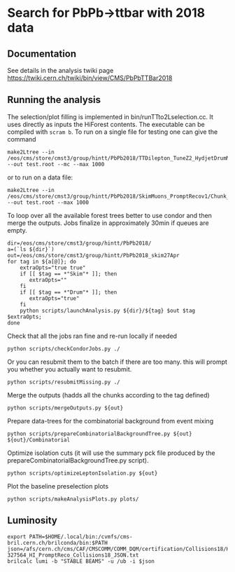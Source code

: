 # Search for PbPb->ttbar with 2018 data

## Documentation
 
See details in the analysis twiki page https://twiki.cern.ch/twiki/bin/view/CMS/PbPbTTBar2018

## Running the analysis

The selection/plot filling is implemented in bin/runTTto2Lselection.cc.
It uses directly as inputs the HiForest contents.
The executable can be compiled with `scram b`.
To run on a single file for testing one  can give the command
```
make2Ltree --in /eos/cms/store/cmst3/group/hintt/PbPb2018/TTDilepton_TuneZ2_HydjetDrumMB/Chunk_0_ext0.root --out test.root --mc --max 1000
```
or to run on a data file:
```
make2Ltree --in /eos/cms/store/cmst3/group/hintt/PbPb2018/SkimMuons_PromptRecov1/Chunk_0_ext0.root --out test.root --max 1000
```

To loop over all the available forest trees better to use condor and then merge the outputs.
Jobs finalize in approximately 30min if queues are empty.
```
dir=/eos/cms/store/cmst3/group/hintt/PbPb2018/
a=(`ls ${dir}`)
out=/eos/cms/store/cmst3/group/hintt/PbPb2018_skim27Apr
for tag in ${a[@]}; do    
    extraOpts="true true"
    if [[ $tag == *"Skim"* ]]; then
       extraOpts=""
    fi
    if [[ $tag == *"Drum"* ]]; then
       extraOpts="true"
    fi
    python scripts/launchAnalysis.py ${dir}/${tag} $out $tag $extraOpts;
done   
```

Check that all the jobs ran fine and re-run locally if needed
```
python scripts/checkCondorJobs.py ./
```

Or you can resubmit them to the batch if there are too many. this will prompt you whether you actually want to resubmit.
```
python scripts/resubmitMissing.py ./
```

Merge the outputs (hadds all the chunks according to the tag defined)
```
python scripts/mergeOutputs.py ${out}
```

Prepare data-trees for the combinatorial background from event mixing
```
python scripts/prepareCombinatorialBackgroundTree.py ${out} ${out}/Combinatorial
```

Optimize isolation cuts (it will use the summary pck file produced by the prepareCombinatorialBackgroundTree.py script).
```
python scripts/optimizeLeptonIsolation.py ${out}
```

Plot the baseline preselection plots
```
python scripts/makeAnalysisPlots.py plots/
```

## Luminosity

```
export PATH=$HOME/.local/bin:/cvmfs/cms-bril.cern.ch/brilconda/bin:$PATH
json=/afs/cern.ch/cms/CAF/CMSCOMM/COMM_DQM/certification/Collisions18/HI/PromptReco/Cert_326381-327564_HI_PromptReco_Collisions18_JSON.txt
brilcalc lumi -b "STABLE BEAMS" -u /ub -i $json
```
